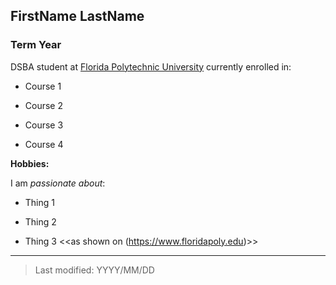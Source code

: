 ## FirstName LastName

### Term Year

DSBA student at [Florida Polytechnic University](https://www.floridapoly.edu) currently enrolled in: 

- Course 1

- Course 2

- Course 3

- Course 4

**Hobbies:**

I am _passionate about_: 

- Thing 1

- Thing 2

- Thing 3 <<as shown on (https://www.floridapoly.edu)>>

***

> Last modified: YYYY/MM/DD
